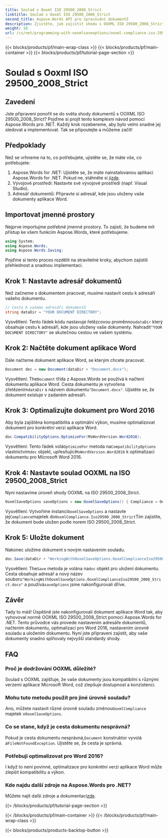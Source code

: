 ```yaml
---
title: Soulad s Ooxml ISO 29500_2008_Strict
linktitle: Soulad s Ooxml ISO 29500_2008_Strict
second_title: Aspose.Words API pro zpracování dokumentů
description: Zjistěte, jak zajistit shodu s OOXML ISO 29500_2008_Strict pomocí Aspose.Words for .NET pomocí tohoto podrobného průvodce.
weight: 10
url: /cs/net/programming-with-ooxmlsaveoptions/ooxml-compliance-iso-29500_2008_strict/
---
```


{{< blocks/products/pf/main-wrap-class >}}
{{< blocks/products/pf/main-container >}}
{{< blocks/products/pf/tutorial-page-section >}}

# Soulad s Ooxml ISO 29500_2008_Strict

## Zavedení

Jste připraveni ponořit se do světa shody dokumentů s OOXML ISO 29500_2008_Strict? Pojďme si projít tento komplexní návod pomocí Aspose.Words pro .NET. Každý krok rozebereme, aby bylo velmi snadné jej sledovat a implementovat. Tak se připoutejte a můžeme začít!

## Předpoklady

Než se vrhneme na to, co potřebujete, ujistěte se, že máte vše, co potřebujete:

1.  Aspose.Words for .NET: Ujistěte se, že máte nainstalovanou aplikaci Aspose.Words for .NET. Pokud ne, stáhněte si ji[zde](https://releases.aspose.com/words/net/).
2. Vývojové prostředí: Nastavte své vývojové prostředí (např. Visual Studio).
3. Adresář dokumentů: Připravte si adresář, kde jsou uloženy vaše dokumenty aplikace Word.

## Importovat jmenné prostory

Nejprve importujme potřebné jmenné prostory. To zajistí, že budeme mít přístup ke všem funkcím Aspose.Words, které potřebujeme.

```csharp
using System;
using Aspose.Words;
using Aspose.Words.Saving;
```

Pojďme si tento proces rozdělit na stravitelné kroky, abychom zajistili přehlednost a snadnou implementaci.

## Krok 1: Nastavte adresář dokumentů

Než začneme s dokumentem pracovat, musíme nastavit cestu k adresáři vašeho dokumentu.

```csharp
// Cesta k vašemu adresáři dokumentů
string dataDir = "YOUR DOCUMENT DIRECTORY";
```

 Vysvětlení: Tento řádek kódu nastavuje řetězcovou proměnnou`dataDir` který obsahuje cestu k adresáři, kde jsou uloženy vaše dokumenty. Nahradit`"YOUR DOCUMENT DIRECTORY"` se skutečnou cestou ve vašem systému.

## Krok 2: Načtěte dokument aplikace Word

Dále načteme dokument aplikace Word, se kterým chcete pracovat.

```csharp
Document doc = new Document(dataDir + "Document.docx");
```

 Vysvětlení: The`Document` třída z Aspose.Words se používá k načtení dokumentu aplikace Word. Cesta dokumentu je vytvořena zřetězením`dataDir` s názvem dokumentu`"Document.docx"`. Ujistěte se, že dokument existuje v zadaném adresáři.

## Krok 3: Optimalizujte dokument pro Word 2016

Aby byla zajištěna kompatibilita a optimální výkon, musíme optimalizovat dokument pro konkrétní verzi aplikace Word.

```csharp
doc.CompatibilityOptions.OptimizeFor(MsWordVersion.Word2016);
```

 Vysvětlení: Tento řádek volá`OptimizeFor` metoda na`CompatibilityOptions` vlastnictvím`doc` objekt, upřesňující`MsWordVersion.Word2016` k optimalizaci dokumentu pro Microsoft Word 2016.

## Krok 4: Nastavte soulad OOXML na ISO 29500_2008_Strict

Nyní nastavíme úroveň shody OOXML na ISO 29500_2008_Strict.

```csharp
OoxmlSaveOptions saveOptions = new OoxmlSaveOptions() { Compliance = OoxmlCompliance.Iso29500_2008_Strict };
```

 Vysvětlení: Vytvoříme instanci`OoxmlSaveOptions` a nastavte jej`Compliance`majetek do`OoxmlCompliance.Iso29500_2008_Strict`Tím zajistíte, že dokument bude uložen podle norem ISO 29500_2008_Strict.

## Krok 5: Uložte dokument

Nakonec uložíme dokument s novým nastavením souladu.

```csharp
doc.Save(dataDir + "WorkingWithOoxmlSaveOptions.OoxmlComplianceIso29500_2008_Strict.docx", saveOptions);
```

 Vysvětlení: The`Save` metoda je volána na`doc` objekt pro uložení dokumentu. Cesta obsahuje adresář a nový název souboru`"WorkingWithOoxmlSaveOptions.OoxmlComplianceIso29500_2008_Strict.docx"` a používá`saveOptions` jsme nakonfigurovali dříve.

## Závěr

Tady to máš! Úspěšně jste nakonfigurovali dokument aplikace Word tak, aby vyhovoval normě OOXML ISO 29500_2008_Strict pomocí Aspose.Words for .NET. Tento průvodce vás provede nastavením adresáře dokumentů, načtením dokumentu, optimalizací pro Word 2016, nastavením úrovně souladu a uložením dokumentu. Nyní jste připraveni zajistit, aby vaše dokumenty snadno splňovaly nejvyšší standardy shody.

## FAQ

### Proč je dodržování OOXML důležité?
Soulad s OOXML zajišťuje, že vaše dokumenty jsou kompatibilní s různými verzemi aplikace Microsoft Word, což zlepšuje dostupnost a konzistenci.

### Mohu tuto metodu použít pro jiné úrovně souladu?
Ano, můžete nastavit různé úrovně souladu změnou`OoxmlCompliance` majetek v`OoxmlSaveOptions`.

### Co se stane, když je cesta dokumentu nesprávná?
 Pokud je cesta dokumentu nesprávná,`Document` konstruktor vyvolá a`FileNotFoundException`. Ujistěte se, že cesta je správná.

### Potřebuji optimalizovat pro Word 2016?
I když to není povinné, optimalizace pro konkrétní verzi aplikace Word může zlepšit kompatibilitu a výkon.

### Kde najdu další zdroje na Aspose.Words pro .NET?
 Můžete najít další zdroje a dokumentaci[zde](https://reference.aspose.com/words/net/).

{{< /blocks/products/pf/tutorial-page-section >}}

{{< /blocks/products/pf/main-container >}}
{{< /blocks/products/pf/main-wrap-class >}}

{{< blocks/products/products-backtop-button >}}
